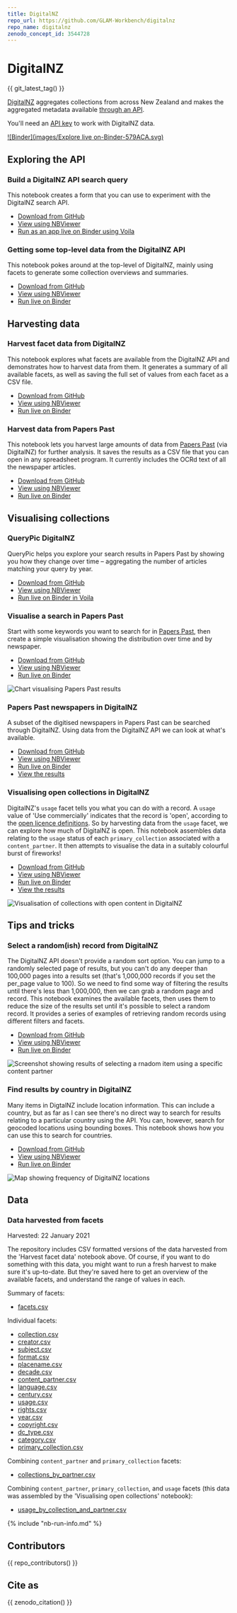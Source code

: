 ```yaml
---
title: DigitalNZ
repo_url: https://github.com/GLAM-Workbench/digitalnz
repo_name: digitalnz
zenodo_concept_id: 3544728
---
```


# DigitalNZ

{{ git_latest_tag() }}

[DigitalNZ](https://digitalnz.org/) aggregates collections from across New Zealand and makes the aggregated metadata available [through an API](https://digitalnz.org/developers).

You'll need an [API key](https://digitalnz.org/developers/getting-started) to work with DigitalNZ data.

[![Binder](images/Explore live on-Binder-579ACA.svg)](https://mybinder.org/v2/gh/GLAM-Workbench/digitalnz/master?urlpath=lab/tree/index.ipynb)

## Exploring the API

### Build a DigitalNZ API search query

This notebook creates a form that you can use to experiment with the DigitalNZ search API.

* [Download from GitHub](https://github.com/GLAM-Workbench/digitalnz/blob/master/build_api_query.ipynb)
* [View using NBViewer](https://nbviewer.jupyter.org/github/GLAM-Workbench/digitalnz/blob/master/build_api_query.ipynb)
* [Run as an app live on Binder using Voila](https://mybinder.org/v2/gh/GLAM-Workbench/digitalnz/master?urlpath=voila%2Frender%2Fbuild_api_query.ipynb)

### Getting some top-level data from the DigitalNZ API  

This notebook pokes around at the top-level of DigitalNZ, mainly using facets to generate some collection overviews and summaries.

* [Download from GitHub](https://github.com/GLAM-Workbench/digitalnz/blob/master/Top-level-data-in-DigitalNZ.ipynb)
* [View using NBViewer](https://nbviewer.jupyter.org/github/GLAM-Workbench/digitalnz/blob/master/Top-level-data-in-DigitalNZ.ipynb)
* [Run live on Binder](https://mybinder.org/v2/gh/GLAM-Workbench/digitalnz/master?urlpath=lab/tree/Top-level-data-in-DigitalNZ.ipynb)

## Harvesting data

### Harvest facet data from DigitalNZ

This notebook explores what facets are available from the DigitalNZ API and demonstrates how to harvest data from them. It generates a summary of all available facets, as well as saving the full set of values from each facet as a CSV file.

* [Download from GitHub](https://github.com/GLAM-Workbench/digitalnz/blob/master/harvest_facet_data.ipynb)
* [View using NBViewer](https://nbviewer.jupyter.org/github/GLAM-Workbench/digitalnz/blob/master/harvest_facet_data.ipynb)
* [Run live on Binder](https://mybinder.org/v2/gh/GLAM-Workbench/digitalnz/master?urlpath=lab/tree/harvest_facet_data.ipynb)

### Harvest data from Papers Past  

This notebook lets you harvest large amounts of data from [Papers Past](https://paperspast.natlib.govt.nz/) (via DigitalNZ) for further analysis. It saves the results as a CSV file that you can open in any spreadsheet program. It currently includes the OCRd text of all the newspaper articles.

* [Download from GitHub](https://github.com/GLAM-Workbench/digitalnz/blob/master/Harvest-data-from-PapersPast.ipynb)
* [View using NBViewer](https://nbviewer.jupyter.org/github/GLAM-Workbench/digitalnz/blob/master/Harvest-data-from-PapersPast.ipynb)
* [Run live on Binder](https://mybinder.org/v2/gh/GLAM-Workbench/digitalnz/master?urlpath=lab/tree/Harvest-data-from-PapersPast.ipynb)

## Visualising collections

### QueryPic DigitalNZ

QueryPic helps you explore your search results in Papers Past by showing you how they change over time – aggregating the number of articles matching your query by year.

* [Download from GitHub](https://github.com/GLAM-Workbench/digitalnz/blob/master/querypic_papers_past.ipynb)
* [View using NBViewer](https://nbviewer.jupyter.org/github/GLAM-Workbench/digitalnz/blob/master/querypic_papers_past.ipynb)
* [Run live on Binder in Voila](https://mybinder.org/v2/gh/GLAM-Workbench/digitalnz/master?urlpath=voila/render/querypic_papers_past.ipynb)

### Visualise a search in Papers Past

Start with some keywords you want to search for in [Papers Past](https://paperspast.natlib.govt.nz/), then create a simple visualisation showing the distribution over time and by newspaper.  

* [Download from GitHub](https://github.com/GLAM-Workbench/digitalnz/blob/master/Visualise-a-search-in-PapersPast.ipynb)
* [View using NBViewer](https://nbviewer.jupyter.org/github/GLAM-Workbench/digitalnz/blob/master/Visualise-a-search-in-PapersPast.ipynb)
* [Run live on Binder](https://mybinder.org/v2/gh/GLAM-Workbench/digitalnz/master?urlpath=lab/tree/Visualise-a-search-in-PapersPast.ipynb)

![Chart visualising Papers Past results](images/digitalnz.png)

### Papers Past newspapers in DigitalNZ

A subset of the digitised newspapers in Papers Past can be searched through DigitalNZ. Using data from the DigitalNZ API we can look at what's available.

* [Download from GitHub](https://github.com/GLAM-Workbench/digitalnz/blob/master/papers_past_newspapers.ipynb)
* [View using NBViewer](https://nbviewer.jupyter.org/github/GLAM-Workbench/digitalnz/blob/master/papers_past_newspapers.ipynb)
* [Run live on Binder](https://mybinder.org/v2/gh/GLAM-Workbench/digitalnz/master?urlpath=lab/tree/papers_past_newspapers.ipynb)
* [View the results](/digitalnz-views/papers_past_newspapers.html)

### Visualising open collections in DigitalNZ

DigitalNZ's `usage` facet tells you what you can do with a record. A `usage` value of 'Use commercially' indicates that the record is 'open', according to the [open licence definitions](https://opendefinition.org/licenses/). So by harvesting data from the `usage` facet, we can explore how much of DigitalNZ is open. This notebook assembles data relating to the `usage` status of each `primary_collection` associated with a `content_partner`. It then attempts to visualise the data in a suitably colourful burst of fireworks!

* [Download from GitHub](https://github.com/GLAM-Workbench/digitalnz/blob/master/visualise_open_collections.ipynb)
* [View using NBViewer](https://nbviewer.jupyter.org/github/GLAM-Workbench/digitalnz/blob/master/visualise_open_collections.ipynb)
* [Run live on Binder](https://mybinder.org/v2/gh/GLAM-Workbench/digitalnz/master?urlpath=lab/tree/visualise_open_collections.ipynb)
* [View the results](/digitalnz-views/open_collections_digitalnz.html)

![Visualisation of collections with open content in DigitalNZ](images/dnz-fireworks.png)

## Tips and tricks

### Select a random(ish) record from DigitalNZ

The DigitalNZ API doesn't provide a random sort option. You can jump to a randomly selected page of results, but you can't do any deeper than 100,000 pages into a results set (that's 1,000,000 records if you set the per_page value to 100). So we need to find some way of filtering the results until there's less than 1,000,000, then we can grab a random page and record. This notebook examines the available facets, then uses them to reduce the size of the results set until it's possible to select a random record. It provides a series of examples of retrieving random records using different filters and facets.

* [Download from GitHub](https://github.com/GLAM-Workbench/digitalnz/blob/master/select_a_random_record.ipynb)
* [View using NBViewer](https://nbviewer.jupyter.org/github/GLAM-Workbench/digitalnz/blob/master/select_a_random_record.ipynb)
* [Run live on Binder](https://mybinder.org/v2/gh/GLAM-Workbench/digitalnz/master?urlpath=lab/tree/select_a_random_record.ipynb)

![Screenshot showing results of selecting a rnadom item using a specific content partner](images/dnz-random.png)

### Find results by country in DigitalNZ
Many items in DigtalNZ include location information. This can include a country, but as far as I can see there's no direct way to search for results relating to a particular country using the API. You can, however, search for geocoded locations using bounding boxes. This notebook shows how you can use this to search for countries.

* [Download from GitHub](https://github.com/GLAM-Workbench/digitalnz/blob/master/Results-by-country-in-DigitalNZ.ipynb)
* [View using NBViewer](https://nbviewer.jupyter.org/github/GLAM-Workbench/digitalnz/blob/master/Results-by-country-in-DigitalNZ.ipynb)
* [Run live on Binder](https://mybinder.org/v2/gh/GLAM-Workbench/digitalnz/master?urlpath=lab/tree/Results-by-country-in-DigitalNZ.ipynb)

![Map showing frequency of DigitalNZ locations](images/digitalnz_map.png)

## Data

### Data harvested from facets

Harvested: 22 January 2021

The repository includes CSV formatted versions of the data harvested from the 'Harvest facet data' notebook above. Of course, if you want to do something with this data, you might want to run a fresh harvest to make sure it's up-to-date. But they're saved here to get an overview of the available facets, and understand the range of values in each.

Summary of facets:

* [facets.csv](https://github.com/GLAM-Workbench/digitalnz/blob/master/facets/facets.csv)

Individual facets:

* [collection.csv](https://github.com/GLAM-Workbench/digitalnz/blob/master/facets/category.csv)
* [creator.csv](https://github.com/GLAM-Workbench/digitalnz/blob/master/facets/creator.csv)
* [subject.csv](https://github.com/GLAM-Workbench/digitalnz/blob/master/facets/subject.csv)
* [format.csv](https://github.com/GLAM-Workbench/digitalnz/blob/master/facets/format.csv)
* [placename.csv](https://github.com/GLAM-Workbench/digitalnz/blob/master/facets/placename.csv)
* [decade.csv](https://github.com/GLAM-Workbench/digitalnz/blob/master/facets/decade.csv)
* [content_partner.csv](https://github.com/GLAM-Workbench/digitalnz/blob/master/facets/content_partner.csv)
* [language.csv](https://github.com/GLAM-Workbench/digitalnz/blob/master/facets/language.csv)
* [century.csv](https://github.com/GLAM-Workbench/digitalnz/blob/master/facets/century.csv)
* [usage.csv](https://github.com/GLAM-Workbench/digitalnz/blob/master/facets/usage.csv)
* [rights.csv](https://github.com/GLAM-Workbench/digitalnz/blob/master/facets/rights.csv)
* [year.csv](https://github.com/GLAM-Workbench/digitalnz/blob/master/facets/year.csv)
* [copyright.csv](https://github.com/GLAM-Workbench/digitalnz/blob/master/facets/copyright.csv)
* [dc_type.csv](https://github.com/GLAM-Workbench/digitalnz/blob/master/facets/dc_type.csv)
* [category.csv](https://github.com/GLAM-Workbench/digitalnz/blob/master/facets/category.csv)
* [primary_collection.csv](https://github.com/GLAM-Workbench/digitalnz/blob/master/facets/primary_collection.csv)

Combining `content_partner` and `primary_collection` facets:

* [collections_by_partner.csv](https://github.com/GLAM-Workbench/digitalnz/blob/master/facets/collections_by_partner.csv)

Combining `content_partner`, `primary_collection`, and `usage` facets (this data was assembled by the 'Visualising open collections' notebook):

* [usage_by_collection_and_partner.csv](https://github.com/GLAM-Workbench/digitalnz/blob/master/facets/collections_by_partner.csv)

{% include "nb-run-info.md" %}

## Contributors

{{ repo_contributors() }}

## Cite as

{{ zenodo_citation() }}

